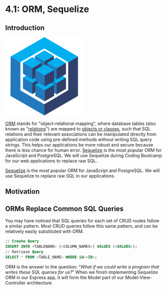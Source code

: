 # 4.1: ORM, Sequelize

## Introduction

![Sequelize Logo](../../.gitbook/assets/logo-small.png)

[ORM](https://en.wikipedia.org/wiki/Object%E2%80%93relational_mapping) stands for "object-relational mapping", where database tables \(also known as "[relations](https://en.wikipedia.org/wiki/Relation_%28database%29)"\) are mapped to [objects or classes](https://en.wikipedia.org/wiki/Object_%28computer_science%29#:~:text=An%20object%20is%20an%20abstract,found%20in%20the%20real%20world.), such that SQL relations and their relevant associations can be manipulated directly from application code using pre-defined methods without writing SQL query strings. This helps our applications be more robust and secure because there is less chance for human error. [Sequelize](https://sequelize.org/) is the most popular ORM for JavaScript and PostgreSQL. We will use Sequelize during Coding Bootcamp for our web applications to replace raw SQL.

[Sequelize](https://sequelize.org/) is the most popular ORM for JavaScript and PostgreSQL. We will use Sequelize to replace raw SQL in our applications.

## Motivation

## ORMs Replace Common SQL Queries

You may have noticed that SQL queries for each set of CRUD routes follow a similar pattern. Most CRUD queries follow this same pattern, and can be relatively easily substituted with ORM.

```sql
// Create Query
INSERT INTO <TABLENAME> (<COLUMN_NAMES>) VALUES (<VALUES>);
// Retrieve Query
SELECT * FROM <TABLE_NAME> WHERE id=<ID>;
```

ORM is the answer to the question: "_What if we could write a program that writes these SQL queries for us?_" When we finish implementing Sequelize ORM in our Express app, it will form the Model part of our Model-View-Controller architecture.

